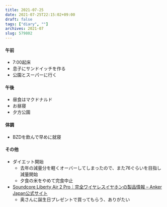```yaml
---
title: 2021-07-25
date: 2021-07-25T22:15:02+09:00
draft: false
tags: ["diary", ""]
archives: 2021-07
slug: 579802
---
```

#### 午前
- 7:00起床
- 息子にサンドイッチを作る
- 公園とスーパーに行く
#### 午後
- 昼食はマクドナルド
- お昼寝
- 夕方公園
#### 体調
- BZDを飲んで早めに就寝
#### その他
- ダイエット開始
  - 去年の減量分を軽くオーバーしてしまったので、また76ぐらいを目指し減量開始
  - 夕食の米をやめて完食中止
- [Soundcore Liberty Air 2 Pro｜完全ワイヤレスイヤホンの製品情報 – Anker Japan公式サイト](https://www.ankerjapan.com/products/a3951)
  - 奥さんに誕生日プレゼントで買ってもらう、ありがたい